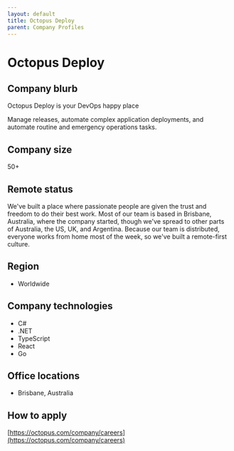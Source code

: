 ```yaml
---
layout: default
title: Octopus Deploy
parent: Company Profiles
---
```


# Octopus Deploy

## Company blurb

Octopus Deploy is your DevOps happy place

Manage releases, automate complex application deployments, and automate routine and emergency operations tasks.

## Company size

50+

## Remote status

We've built a place where passionate people are given the trust and freedom to do their best work. Most of our team is based in Brisbane, Australia, where the company started, though we've spread to other parts of Australia, the US, UK, and Argentina. Because our team is distributed, everyone works from home most of the week, so we've built a remote-first culture. 

## Region

 - Worldwide

## Company technologies

 - C#
 - .NET
 - TypeScript
 - React
 - Go

## Office locations

 - Brisbane, Australia

## How to apply

[https://octopus.com/company/careers](https://octopus.com/company/careers)
